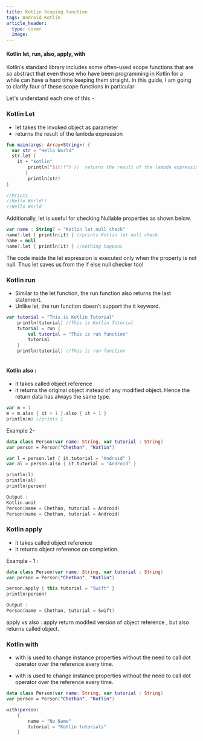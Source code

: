 ```yaml
---
title: Kotlin Scoping function
tags: Android Kotlin
article_header:
  type: cover
  image:
---
```



#### Kotlin let, run, also, apply, with

Kotlin’s standard library includes some often-used scope functions that are so abstract that even those who have been 
programming in Kotlin for a while can have a hard time keeping them straight. In this guide, I am going to clarify four 
of these scope functions in particular


Let's understand each one of this - 

### Kotlin Let 

- let takes the invoked object  as  parameter 
- returns the result of the lambda expression

```kotlin
fun main(args: Array<String>) {
  var str = "Hello World" 
  str.let { 
	it + "kotlin"
        println("$it!!") //  returns the result of the lambda expression
       }
       	println(str) 
}
 
//Prints
//Hello World!!
//Hello World

```

Additionally, let is useful for checking Nullable properties as shown below.

```kotlin
var name : String? = "Kotlin let null check"
name?.let { println(it) } //prints Kotlin let null check
name = null
name?.let { println(it) } //nothing happens
```
The code inside the let expression is executed only when the property is not null. Thus let saves us from the if else null checker too!


### Kotlin run

- Similar to the let function, the run function also returns the last statement.
- Unlike let, the run function doesn’t support the it keyword.

```kotlin
var tutorial = "This is Kotlin Tutorial"
    println(tutorial) //This is Kotlin Tutorial
    tutorial = run {
        val tutorial = "This is run function"
        tutorial
    }
    println(tutorial) //This is run function
    
```

#### Kotlin also :

- it takes called object reference 
- it returns the original object instead of any modified object. Hence the return data has always the same type.

```kotlin
var m = 1
m = m.also { it + 1 }.also { it + 1 }
println(m) //prints 1 
```

Example 2- 

```kotlin
data class Person(var name: String, var tutorial : String)
var person = Person("Chethan", "Kotlin")

var l = person.let { it.tutorial = "Android" }
var al = person.also { it.tutorial = "Android" }

println(l)
println(al)
println(person)

Output : 
Kotlin.unit
Person(name = Chethan, tutorial = Android)
Person(name = Chethan, tutorial = Android)
```


### Kotlin apply 

- it takes called object reference 
- it returns object reference on completion.

Example - 1 : 

```kotlin
data class Person(var name: String, var tutorial : String)
var person = Person("Chethan", "Kotlin")

person.apply { this.tutorial = "Swift" }
println(person)

Output : 
Person(name = Chethan, tutorial = Swift)
```

apply vs also : apply return modifed version of object reference , but also returns called object. 

### Kotlin with  

- with is used to change instance properties without the need to call dot operator over the reference every time.

- with is used to change instance properties without the need to call dot operator over the reference every time.


```Kotlin
data class Person(var name: String, var tutorial : String)
var person = Person("Chethan", "Kotlin")

with(person)
    {
        name = "No Name"
        tutorial = "Kotlin tutorials"
    }
```
